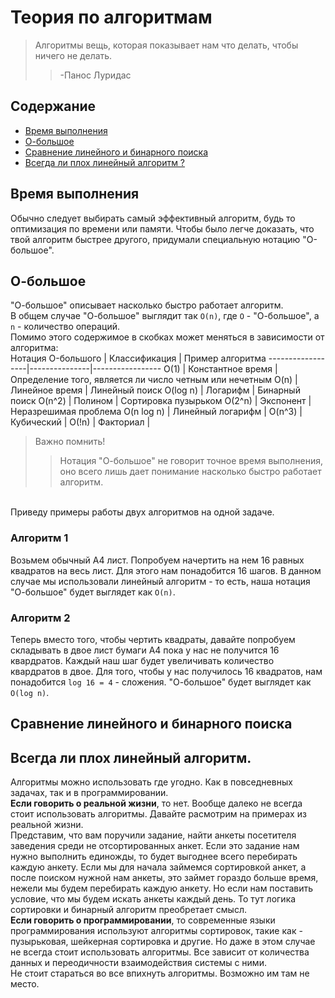 # Теория по алгоритмам

> Алгоритмы вещь, которая показывает нам что делать, чтобы ничего не делать.
>> -Панос Луридас

## Содержание
* [Время выполнения](#время_выполнения)
* [О-большое](#о_большое)
* [Сравнение линейного и бинарного поиска](#сравнение_линейного_и_бинарного_поиска)
* [Всегда ли плох линейный алгоритм ?](#всегда_ли_плох_линейный_алгоритм)


<a name="время_выполнения"></a>
## Время выполнения
Обычно следует выбирать самый эффективный алгоритм, будь то оптимизация по времени или памяти. Чтобы было легче доказать, что твой алгоритм быстрее другого, придумали специальную нотацию "О-большое".

<a name="о_большое"></a>
## О-большое
"О-большое" описывает насколько быстро работает алгоритм.<br/>
В общем случае "О-большое" выглядит так
```О(n)```, где ```О``` - "О-большое", а ```n``` - количество операций.<br/>
Помимо этого содержимое в скобках может меняться в зависимости от алгоритма:<br/>
Нотация O-большого | Классификация | Пример алгоритма
------------------|---------------|-----------------
O(1) | Константное время | Определение того, является ли число четным или нечетным
O(n) | Линейное время | Линейный поиск
O(log n) | Логарифм | Бинарный поиск
O(n^2) | Полином | Сортировка пузырьком
O(2^n) | Экспонент | Неразрешимая проблема
O(n log n) | Линейный логарифм |
O(n^3) | Кубический |
O(!n) | Факториал | 

> Важно помнить!<br/>
>> Нотация "О-большое" не говорит точное время выполнения, оно всего лишь дает понимание насколько быстро работает алгоритм.

<br/>Приведу примеры работы двух алгоритмов на одной задаче.
### Алгоритм 1
Возьмем обычный А4 лист. Попробуем начертить на нем 16 равных квадратов на весь лист. Для этого нам понадобится 16 шагов. В данном случае мы использовали линейный алгоритм - то есть, наша нотация "О-большое" будет выглядет как ```О(n)```.
### Алгоритм 2
Теперь вместо того, чтобы чертить квадраты, давайте попробуем складывать в двое лист бумаги A4 пока у нас не получится 16 квардратов. Каждый наш шаг будет увеличивать количество квардратов в двое. Для того, чтобы у нас получилось 16 квадратов, нам понадобится ```log 16 = 4``` - сложения. "О-большое" будет выглядет как ```O(log n)```.

<a name="#сравнение_линейного_и_бинарного_поиска"></a>
## Сравнение линейного и бинарного поиска


<a name="всегда_ли_плох_линейный_алгоритм"></a>
## Всегда ли плох линейный алгоритм.
Алгоритмы можно использовать где угодно. Как в повседневных задачах, так и в программировании.<br/>
**Если говорить о реальной жизни**, то нет. Вообще далеко не всегда стоит использовать алгоритмы. Давайте расмотрим на примерах из реальной жизни.<br/>
Представим, что вам поручили задание, найти анкеты посетителя заведения среди не отсортированных анкет. Если это задание нам нужно выполнить единожды, то будет выгоднее всего перебирать каждую анкету. Если мы для начала займемся сортировкой анкет, а после поиском нужной нам анкеты, это займет гораздо больше время, нежели мы будем перебирать каждую анкету. Но если нам поставить условие, что мы будем искать анкеты каждый день. То тут логика сортировки и бинарный алгоритм преобретает смысл.<br/>
**Если говорить о программировании**, то современные языки программирования используют алгоритмы сортировок, такие как - пузырьковая, шейкерная сортировка и другие. Но даже в этом случае не всегда стоит использовать алгоритмы. Все зависит от количества данных и переодичности взаимодействия системы с ними.<br/>
Не стоит стараться во все впихнуть алгоритмы. Возможно им там не место.
